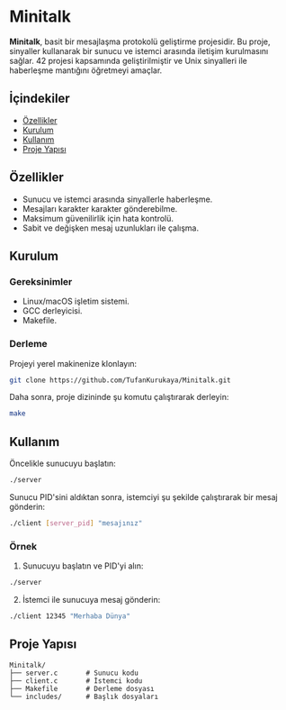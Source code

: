 
# Minitalk

**Minitalk**, basit bir mesajlaşma protokolü geliştirme projesidir. Bu proje, sinyaller kullanarak bir sunucu ve istemci arasında iletişim kurulmasını sağlar. 42 projesi kapsamında geliştirilmiştir ve Unix sinyalleri ile haberleşme mantığını öğretmeyi amaçlar.

## İçindekiler
- [Özellikler](#özellikler)
- [Kurulum](#kurulum)
- [Kullanım](#kullanım)
- [Proje Yapısı](#proje-yapısı)

## Özellikler
- Sunucu ve istemci arasında sinyallerle haberleşme.
- Mesajları karakter karakter gönderebilme.
- Maksimum güvenilirlik için hata kontrolü.
- Sabit ve değişken mesaj uzunlukları ile çalışma.

## Kurulum

### Gereksinimler
- Linux/macOS işletim sistemi.
- GCC derleyicisi.
- Makefile.

### Derleme
Projeyi yerel makinenize klonlayın:
```bash
git clone https://github.com/TufanKurukaya/Minitalk.git
```

Daha sonra, proje dizininde şu komutu çalıştırarak derleyin:
```bash
make
```

## Kullanım
Öncelikle sunucuyu başlatın:
```bash
./server
```
Sunucu PID'sini aldıktan sonra, istemciyi şu şekilde çalıştırarak bir mesaj gönderin:
```bash
./client [server_pid] "mesajınız"
```

### Örnek
1. Sunucuyu başlatın ve PID'yi alın:
```bash
./server
```

2. İstemci ile sunucuya mesaj gönderin:
```bash
./client 12345 "Merhaba Dünya"
```

## Proje Yapısı
```
Minitalk/
├── server.c       # Sunucu kodu
├── client.c       # İstemci kodu
├── Makefile       # Derleme dosyası
└── includes/      # Başlık dosyaları
```
